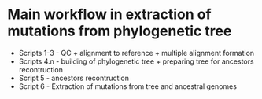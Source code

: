# Main workflow in extraction of mutations from phylogenetic tree

- Scripts 1-3 - QC + alignment to reference + multiple alignment formation
- Scripts 4.n - building of phylogenetic tree + preparing tree for ancestors recontruction
- Script 5 - ancestors recontruction
- Script 6 - Extraction of mutations from tree and ancestral genomes
